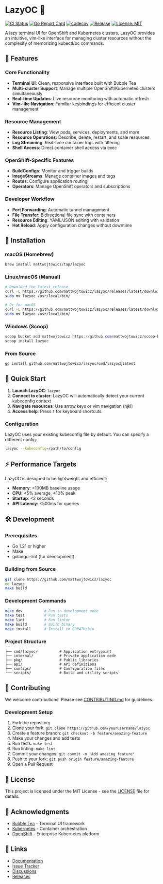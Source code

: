 # LazyOC 🚀

[![CI Status](https://github.com/mattwojtowicz/lazyoc/workflows/CI/badge.svg)](https://github.com/mattwojtowicz/lazyoc/actions)
[![Go Report Card](https://goreportcard.com/badge/github.com/mattwojtowicz/lazyoc)](https://goreportcard.com/report/github.com/mattwojtowicz/lazyoc)
[![codecov](https://codecov.io/gh/mattwojtowicz/lazyoc/branch/main/graph/badge.svg)](https://codecov.io/gh/mattwojtowicz/lazyoc)
[![Release](https://img.shields.io/github/release/mattwojtowicz/lazyoc.svg)](https://github.com/mattwojtowicz/lazyoc/releases/latest)
[![License: MIT](https://img.shields.io/badge/License-MIT-yellow.svg)](https://opensource.org/licenses/MIT)

A lazy terminal UI for OpenShift and Kubernetes clusters. LazyOC provides an intuitive, vim-like interface for managing cluster resources without the complexity of memorizing kubectl/oc commands.

## 🌟 Features

### Core Functionality
- **Terminal UI**: Clean, responsive interface built with Bubble Tea
- **Multi-cluster Support**: Manage multiple OpenShift/Kubernetes clusters simultaneously
- **Real-time Updates**: Live resource monitoring with automatic refresh
- **Vim-like Navigation**: Familiar keybindings for efficient cluster management

### Resource Management
- **Resource Listing**: View pods, services, deployments, and more
- **Resource Operations**: Describe, delete, restart, and scale resources
- **Log Streaming**: Real-time container logs with filtering
- **Shell Access**: Direct container shell access via exec

### OpenShift-Specific Features
- **BuildConfigs**: Monitor and trigger builds
- **ImageStreams**: Manage container images and tags
- **Routes**: Configure application routing
- **Operators**: Manage OpenShift operators and subscriptions

### Developer Workflow
- **Port Forwarding**: Automatic tunnel management
- **File Transfer**: Bidirectional file sync with containers
- **Resource Editing**: YAML/JSON editing with validation
- **Hot Reload**: Apply configuration changes without downtime

## 🚀 Installation

### macOS (Homebrew)
```bash
brew install mattwojtowicz/tap/lazyoc
```

### Linux/macOS (Manual)
```bash
# Download the latest release
curl -L https://github.com/mattwojtowicz/lazyoc/releases/latest/download/lazyoc_Linux_x86_64.tar.gz | tar xz
sudo mv lazyoc /usr/local/bin/

# Or for macOS
curl -L https://github.com/mattwojtowicz/lazyoc/releases/latest/download/lazyoc_Darwin_x86_64.tar.gz | tar xz
sudo mv lazyoc /usr/local/bin/
```

### Windows (Scoop)
```powershell
scoop bucket add mattwojtowicz https://github.com/mattwojtowicz/scoop-bucket
scoop install lazyoc
```

### From Source
```bash
go install github.com/mattwojtowicz/lazyoc/cmd/lazyoc@latest
```

## 🎯 Quick Start

1. **Launch LazyOC**: `lazyoc`
2. **Connect to cluster**: LazyOC will automatically detect your current kubeconfig context
3. **Navigate resources**: Use arrow keys or vim navigation (hjkl)
4. **Access help**: Press `?` for keyboard shortcuts

### Configuration

LazyOC uses your existing kubeconfig file by default. You can specify a different config:

```bash
lazyoc --kubeconfig=/path/to/config
```

## ⚡ Performance Targets

LazyOC is designed to be lightweight and efficient:
- **Memory**: <100MB baseline usage
- **CPU**: <5% average, <10% peak
- **Startup**: <2 seconds
- **API Latency**: <500ms for queries

## 🛠 Development

### Prerequisites
- Go 1.21 or higher
- Make
- golangci-lint (for development)

### Building from Source
```bash
git clone https://github.com/mattwojtowicz/lazyoc
cd lazyoc
make build
```

### Development Commands
```bash
make dev          # Run in development mode
make test         # Run tests
make lint         # Run linter
make build        # Build binary
make install      # Install to GOPATH/bin
```

### Project Structure
```
├── cmd/lazyoc/          # Application entrypoint
├── internal/            # Private application code
├── pkg/                 # Public libraries
├── api/                 # API definitions
├── configs/             # Configuration files
└── scripts/             # Build and utility scripts
```

## 🤝 Contributing

We welcome contributions! Please see [CONTRIBUTING.md](CONTRIBUTING.md) for guidelines.

### Development Setup
1. Fork the repository
2. Clone your fork: `git clone https://github.com/yourusername/lazyoc`
3. Create a feature branch: `git checkout -b feature/amazing-feature`
4. Make your changes and add tests
5. Run tests: `make test`
6. Run linting: `make lint`
7. Commit your changes: `git commit -m 'Add amazing feature'`
8. Push to your fork: `git push origin feature/amazing-feature`
9. Open a Pull Request

## 📄 License

This project is licensed under the MIT License - see the [LICENSE](LICENSE) file for details.

## 🙏 Acknowledgments

- [Bubble Tea](https://github.com/charmbracelet/bubbletea) - Terminal UI framework
- [Kubernetes](https://kubernetes.io/) - Container orchestration
- [OpenShift](https://www.redhat.com/en/technologies/cloud-computing/openshift) - Enterprise Kubernetes platform

## 🔗 Links

- [Documentation](https://github.com/mattwojtowicz/lazyoc/wiki)
- [Issue Tracker](https://github.com/mattwojtowicz/lazyoc/issues)
- [Discussions](https://github.com/mattwojtowicz/lazyoc/discussions)
- [Releases](https://github.com/mattwojtowicz/lazyoc/releases)